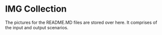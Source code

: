 # IMG Collection

The pictures for the README.MD files are stored over here. It comprises of the input and output scenarios.
